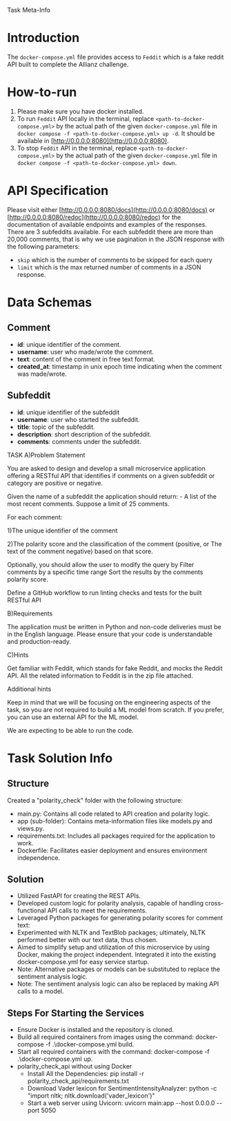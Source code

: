 Task Meta-Info
# Introduction
The `docker-compose.yml` file provides access to `Feddit` which is a fake reddit API built to complete the Allianz challenge. 

# How-to-run
1. Please make sure you have docker installed.
2. To run `Feddit` API locally in the terminal, replace `<path-to-docker-compose.yml>` by the actual path of the given `docker-compose.yml` file in `docker compose -f <path-to-docker-compose.yml> up -d`. It should be available in [http://0.0.0.0:8080](http://0.0.0.0:8080). 
3. To stop `Feddit` API in the terminal,  replace `<path-to-docker-compose.yml>` by the actual path of the given `docker-compose.yml` file in `docker compose -f <path-to-docker-compose.yml> down`.

# API Specification
Please visit either [http://0.0.0.0:8080/docs](http://0.0.0.0:8080/docs) or [http://0.0.0.0:8080/redoc](http://0.0.0.0:8080/redoc) for the documentation of available endpoints and examples of the responses.
There are 3 subfeddits available. For each subfeddit there are more than 20,000 comments, that is why we use pagination in the JSON response with the following parameters:

+ `skip` which is the number of comments to be skipped for each query
+ `limit` which is the max returned number of comments in a JSON response.

# Data Schemas
## Comment

+ **id**: unique identifier of the comment.
+ **username**: user who made/wrote the comment.
+ **text**: content of the comment in free text format.
+ **created_at**: timestamp in unix epoch time indicating when the comment was made/wrote.

## Subfeddit
+ **id**: unique identifier of the subfeddit
+ **username**: user who started the subfeddit.
+ **title**: topic of the subfeddit.
+ **description**: short description of the subfeddit.
+ **comments**: comments under the subfeddit.


TASK
A)Problem Statement

You are asked to design and develop a small microservice application offering a RESTful API that identifies if comments on a given subfeddit or category are positive or negative.

Given the name of a subfeddit the application should return: - A list of the most recent comments. Suppose a limit of 25 comments.

For each comment:

1)The unique identifier of the comment

2)The polarity score and the classification of the comment (positive, or The text of the comment negative) based on that score.

Optionally, you should allow the user to modify the query by Filter comments by a specific time range Sort the results by the comments polarity score.

Define a GitHub workflow to run linting checks and tests for the built RESTful API

B)Requirements

The application must be written in Python and non-code deliveries must be in the English language. Please ensure that your code is understandable and production-ready.


C)Hints

Get familiar with Feddit, which stands for fake Reddit, and mocks the Reddit API. All the related information to Feddit is in the zip file attached.

Additional hints

Keep in mind that we will be focusing on the engineering aspects of the task, so you are not required to build a ML model from scratch. If you prefer, you can use an external API for the ML model.

We are expecting to be able to run the code.

# Task Solution Info
## Structure
Created a "polarity_check" folder with the following structure:

- main.py: Contains all code related to API creation and polarity logic.
- app (sub-folder): Contains meta-information files like models.py and views.py.
- requirements.txt: Includes all packages required for the application to work.
- Dockerfile: Facilitates easier deployment and ensures environment independence.
## Solution
- Utilized FastAPI for creating the REST APIs.
- Developed custom logic for polarity analysis, capable of handling cross-functional API calls to meet the requirements.
- Leveraged Python packages for generating polarity scores for comment text:
- Experimented with NLTK and TextBlob packages; ultimately, NLTK performed better with our text data, thus chosen.
- Aimed to simplify setup and utilization of this microservice by using Docker, making the project independent. Integrated it into the existing docker-compose.yml for easy service startup.
- Note: Alternative packages or models can be substituted to replace the sentiment analysis logic.
- Note: The sentiment analysis logic can also be replaced by making API calls to a model.

## Steps For Starting the Services
- Ensure Docker is installed and the repository is cloned.
- Build all required containers from images using the command: docker-compose -f .\docker-compose.yml build.
- Start all required containers with the command: docker-compose -f .\docker-compose.yml up.
- polarity_check_api without using Docker
  - Install All the Dependencies: pip install -r polarity_check_api/requirements.txt
  - Download Vader lexicon for SentimentIntensityAnalyzer: python -c "import nltk; nltk.download('vader_lexicon')"
  - Start a web server using Uvicorn: uvicorn main:app --host 0.0.0.0 --port 5050
